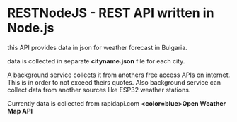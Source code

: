 # RESTNodeJS - REST API written in Node.js

this API provides data in json for weather forecast in Bulgaria.

data is collected in separate <b>cityname.json</b> file for each city.

A background service collects it from anothers free access APIs on internet. This is in order to not exceed theirs quotes. Also background service can collect data from another sources like ESP32 weather stations.

Currently data is collected from rapidapi.com <b><color=blue>Open Weather Map API</color></b>